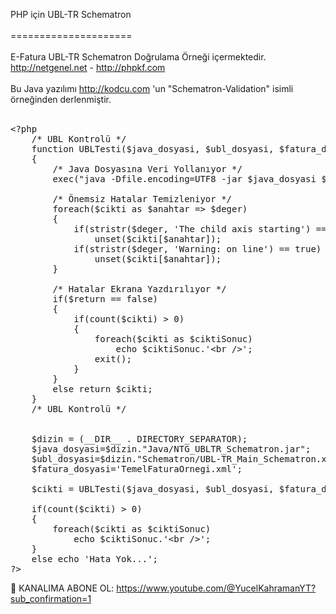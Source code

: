 PHP için UBL-TR Schematron<br /><br />
=====================<br /><br />
E-Fatura UBL-TR Schematron Doğrulama Örneği içermektedir. http://netgenel.net - http://phpkf.com<br /><br />
Bu Java yazılımı http://kodcu.com 'un "Schematron-Validation" isimli örneğinden derlenmiştir.<br /><br />

<pre>
&lt;?php 
	/* UBL Kontrolü */
	function UBLTesti($java_dosyasi, $ubl_dosyasi, $fatura_dosyasi, $return=false)
	{
		/* Java Dosyasına Veri Yollanıyor */
		exec("java -Dfile.encoding=UTF8 -jar $java_dosyasi $ubl_dosyasi $fatura_dosyasi 2>&1", $cikti);

		/* Önemsiz Hatalar Temizleniyor */
		foreach($cikti as $anahtar => $deger)
		{
			if(stristr($deger, 'The child axis starting') == true)
				unset($cikti[$anahtar]);
			if(stristr($deger, 'Warning: on line') == true)
				unset($cikti[$anahtar]);
		}

		/* Hatalar Ekrana Yazdırılıyor */			
		if($return == false)
		{
			if(count($cikti) > 0)
			{
				foreach($cikti as $ciktiSonuc)
					echo $ciktiSonuc.'&lt;br /&gt;';
				exit();
			}
		}
		else return $cikti;
	}
	/* UBL Kontrolü */


	$dizin = (__DIR__ . DIRECTORY_SEPARATOR);
	$java_dosyasi=$dizin."Java/NTG_UBLTR_Schematron.jar";
	$ubl_dosyasi=$dizin."Schematron/UBL-TR_Main_Schematron.xml";
	$fatura_dosyasi='TemelFaturaOrnegi.xml';

	$cikti = UBLTesti($java_dosyasi, $ubl_dosyasi, $fatura_dosyasi, true);

	if(count($cikti) > 0)
	{
		foreach($cikti as $ciktiSonuc)
			echo $ciktiSonuc.'&lt;br /&gt;';
	}
	else echo 'Hata Yok...';
?&gt;
</pre>

🔔 KANALIMA ABONE OL:
https://www.youtube.com/@YucelKahramanYT?sub_confirmation=1
